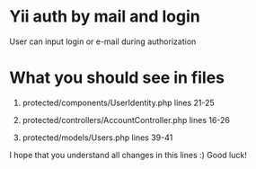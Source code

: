 Yii auth by mail and login
==========================

User can input login or e-mail during authorization

What you should see in files
============================

1) protected/components/UserIdentity.php lines 21-25

2) protected/controllers/AccountController.php lines 16-26

3) protected/models/Users.php lines 39-41

I hope that you understand all changes in this lines :) Good luck!
